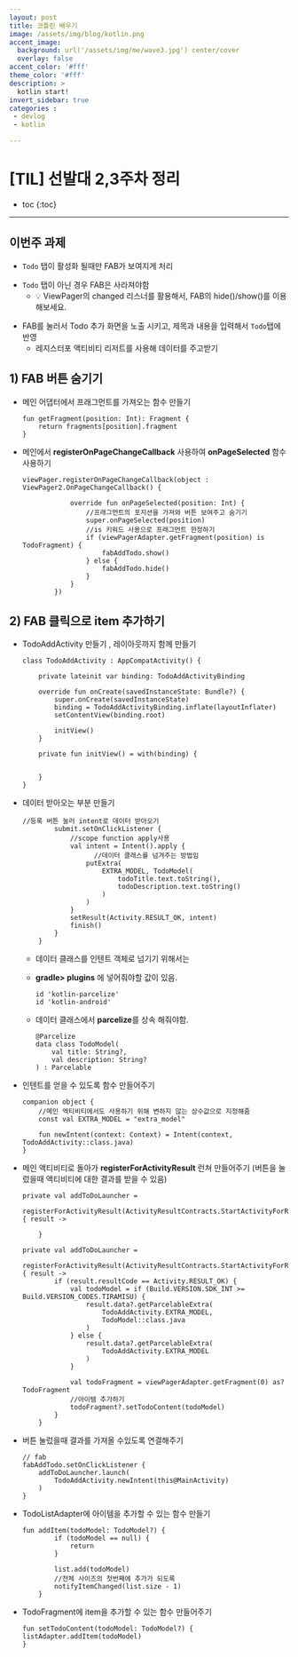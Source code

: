 ```yaml
---
layout: post
title: 코틀린 배우기
image: /assets/img/blog/kotlin.png
accent_image: 
  background: url('/assets/img/me/wave3.jpg') center/cover
  overlay: false
accent_color: '#fff'
theme_color: '#fff'
description: >
  kotlin start!
invert_sidebar: true
categories :
 - devlog	
 - kotlin

---
```


# [TIL] 선발대 2,3주차 정리

* toc
{:toc}
---

## 이번주 과제

* `Todo` 탭이 활성화 될때만 FAB가 보여지게 처리

- `Todo` 탭이 아닌 경우 FAB은 사라져야함
  * 💡 ViewPager의 changed 리스너를 활용해서, FAB의 hide()/show()를 이용해보세요.



* FAB를 눌러서 Todo 추가 화면을 노출 시키고, 제목과 내용을 입력해서 `Todo`탭에 반영
  * 레지스터포 액티비티 리저트를 사용해 데이터를 주고받기
  
  

## 1) FAB 버튼 숨기기

- 메인 어댑터에서 프래그먼트를 가져오는 함수 만들기

  ```
  fun getFragment(position: Int): Fragment {
      return fragments[position].fragment
  }
  ```

- 메인에서 **registerOnPageChangeCallback** 사용하여 **onPageSelected** 함수 사용하기

  ```
  viewPager.registerOnPageChangeCallback(object : ViewPager2.OnPageChangeCallback() {
  
              override fun onPageSelected(position: Int) {
                  //프래그먼트의 포지션을 가져와 버튼 보여주고 숨기기
                  super.onPageSelected(position)
                  //is 키워드 사용으로 프래그먼트 한정하기
                  if (viewPagerAdapter.getFragment(position) is TodoFragment) {
                      fabAddTodo.show()
                  } else {
                      fabAddTodo.hide()
                  }
              }
          })
  ```

  



## 2) FAB 클릭으로 item 추가하기

* TodoAddActivity 만들기 , 레이아웃까지 함께 만들기

  ```
  class TodoAddActivity : AppCompatActivity() {
  
      private lateinit var binding: TodoAddActivityBinding
  
      override fun onCreate(savedInstanceState: Bundle?) {
          super.onCreate(savedInstanceState)
          binding = TodoAddActivityBinding.inflate(layoutInflater)
          setContentView(binding.root)
  
          initView()
      }
  
      private fun initView() = with(binding) {
  
          
      }
  }
  ```

* 데이터 받아오는 부분 만들기

  ```
  //등록 버튼 눌러 intent로 데이터 받아오기
          submit.setOnClickListener {
              //scope function apply사용
              val intent = Intent().apply {
              		//데이터 클래스를 넘겨주는 방법임
                  putExtra(
                      EXTRA_MODEL, TodoModel(
                          todoTitle.text.toString(),
                          todoDescription.text.toString()
                      )
                  )
              }
              setResult(Activity.RESULT_OK, intent)
              finish()
          }
      }
  ```

  * 데이터 클래스를 인텐트 객체로 넘기기 위해서는 

  * **gradle> plugins** 에 넣어줘야할 값이 있음.

    ```
    id 'kotlin-parcelize'
    id 'kotlin-android'
    ```

  * 데이터 클래스에서 **parcelize**를 상속 해줘야함.

    ```
    @Parcelize
    data class TodoModel(
        val title: String?,
        val description: String?
    ) : Parcelable
    ```

* 인텐트를 얻을 수 있도록 함수 만들어주기

  ```
  companion object {
      //메인 엑티비티에서도 사용하기 위해 변하지 않는 상수값으로 지정해줌
      const val EXTRA_MODEL = "extra_model"
  
      fun newIntent(context: Context) = Intent(context, TodoAddActivity::class.java)
  }
  ```

* 메인 액티비티로 돌아가 **registerForActivityResult** 런쳐 만들어주기 (버튼을 눌렀을때 액티비티에 대한 결과를 받을 수 있음)

  ```
  private val addToDoLauncher =
      registerForActivityResult(ActivityResultContracts.StartActivityForResult()) { result ->
         
      }
  ```

  ```
  private val addToDoLauncher =
      registerForActivityResult(ActivityResultContracts.StartActivityForResult()) { result ->
          if (result.resultCode == Activity.RESULT_OK) {
              val todoModel = if (Build.VERSION.SDK_INT >= Build.VERSION_CODES.TIRAMISU) {
                  result.data?.getParcelableExtra(
                      TodoAddActivity.EXTRA_MODEL,
                      TodoModel::class.java
                  )
              } else {
                  result.data?.getParcelableExtra(
                      TodoAddActivity.EXTRA_MODEL
                  )
              }
  
              val todoFragment = viewPagerAdapter.getFragment(0) as? TodoFragment
              //아이템 추가하기
              todoFragment?.setTodoContent(todoModel)
          }
      }
  ```

* 버튼 눌렀을때 결과를 가져올 수있도록 연결해주기 

  ```
  // fab
  fabAddTodo.setOnClickListener {
      addToDoLauncher.launch(
          TodoAddActivity.newIntent(this@MainActivity)
      )
  }
  ```


* TodoListAdapter에 아이템을 추가할 수 있는 함수 만들기

  ```
  fun addItem(todoModel: TodoModel?) {
          if (todoModel == null) {
              return
          }
  
          list.add(todoModel)
          //전체 사이즈의 첫번째에 추가가 되도록
          notifyItemChanged(list.size - 1)
      }
  ```

* TodoFragment에 item을 추가할 수 있는 함수 만들어주기

	```
	fun setTodoContent(todoModel: TodoModel?) {
  listAdapter.addItem(todoModel)
	}
	```


